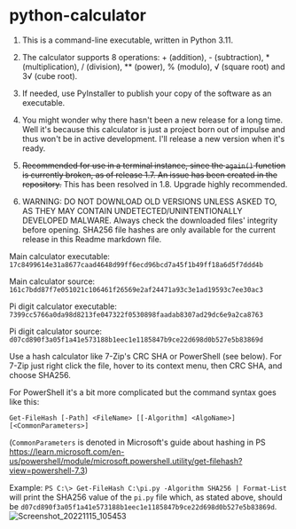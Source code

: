 # python-calculator

1. This is a command-line executable, written in Python 3.11.

2. The calculator supports 8 operations: + (addition), - (subtraction), * (multiplication), / (division), ** (power), % (modulo), √ (square root) and 3√ (cube root).

3. If needed, use PyInstaller to publish your copy of the software as an executable.

4. You might wonder why there hasn't been a new release for a long time. Well it's because this calculator is just a project born out of impulse and thus won't be in active development. I'll release a new version when it's ready.

5. ~~Recommended for use in a terminal instance, since the `again()` function is currently broken, as of release 1.7. An issue has been created in the repository.~~ This has been resolved in 1.8. Upgrade highly recommended.

6. WARNING: DO NOT DOWNLOAD OLD VERSIONS UNLESS ASKED TO, AS THEY MAY CONTAIN UNDETECTED/UNINTENTIONALLY DEVELOPED MALWARE. Always check the downloaded files' integrity before opening. SHA256 file hashes are only available for the current release in this Readme markdown file.

Main calculator executable: `17c8499614e31a8677caad4648d99ff6ecd96bcd7a45f1b49ff18a6d5f7ddd4b`

Main calculator source: `161c7bdd87f7e051021c106461f26569e2af24471a93c3e1ad19593c7ee30ac3`

Pi digit calculator executable: `7399cc5766a0da98d8213fe047322f0530898faadab8307ad29dc6e9a2ca8763`

Pi digit calculator source: `d07cd890f3a05f1a41e573188b1eec1e1185847b9ce22d698d0b527e5b83869d`

Use a hash calculator like 7-Zip's CRC SHA or PowerShell (see below). For 7-Zip just right click the file, hover to its context menu, then CRC SHA, and choose SHA256.

For PowerShell it's a bit more complicated but the command syntax goes like this:

`Get-FileHash [-Path] <FileName> [[-Algorithm] <AlgoName>] [<CommonParameters>]`

(`CommonParameters` is denoted in Microsoft's guide about hashing in PS https://learn.microsoft.com/en-us/powershell/module/microsoft.powershell.utility/get-filehash?view=powershell-7.3)

Example: `PS C:\> Get-FileHash C:\pi.py -Algorithm SHA256 | Format-List` will print the SHA256 value of the `pi.py` file which, as stated above, should be `d07cd890f3a05f1a41e573188b1eec1e1185847b9ce22d698d0b527e5b83869d`.
![Screenshot_20221115_105453](https://user-images.githubusercontent.com/70247964/201965479-feb58a79-233d-4cb3-9a7f-227805aa4d5c.png)
